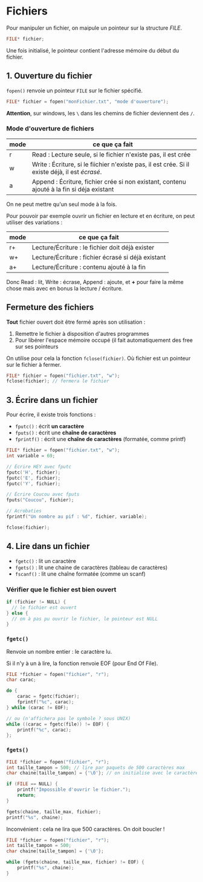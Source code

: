 Fichiers
======

Pour manipuler un fichier, on maipule un pointeur sur la structure *FILE*.

```c
FILE* fichier;
```

Une fois initialisé, le pointeur contient l'adresse mémoire du début du fichier.

## 1. Ouverture du fichier

`fopen()` renvoie un pointeur `FILE` sur le fichier spécifié.

```c
FILE* fichier = fopen("monFichier.txt", "mode d'ouverture");
```

**Attention**, sur windows, les `\` dans les chemins de fichier deviennent des `/`.

### Mode d'ouverture de fichiers
| mode | ce que ça fait |
|---|---|
| r | Read : Lecture seule, si le fichier n'existe pas, il est crée |
| w | Write : Écriture, si le fiichier n'existe pas, il est crée. Si il existe déjà, il est *écrasé*. |
| a | Append : Écriture, fichier crée si non existant, contenu ajouté à la fin si déja existant |

On ne peut mettre qu'un seul mode à la fois.

Pour pouvoir par exemple ouvrir un fichier en lecture et en écriture, on peut utiliser des variations : 

| mode | ce que ça fait |
|---|---|
| r+ | Lecture/Écriture : le fichier doit déjà exister |
| w+ | Lecture/Écriture : fichier écrasé si déjà existant |
| a+ | Lecture/Écriture : contenu ajouté à la fin |

Donc Read : lit, Write : écrase, Append : ajoute, et **+** pour faire la même chose mais avec en bonus la lecture / écriture.

## Fermeture des fichiers

**Tout** fichier ouvert doit être fermé après son utilisation :

1. Remettre le fichier à disposition d'autres programmes
2. Pour libérer l'espace mémoire occupé (il fait automatiquement des free sur ses pointeurs

On utilise pour cela la fonction `fclose(fichier)`. Où fichier est un pointeur sur le fichier à fermer.

```c
FILE* fichier = fopen("fichier.txt", "w");
fclose(fichier); // fermera le fichier
```

## 3. Écrire dans un fichier

Pour écrire, il existe trois fonctions :

-  `fputc()` : écrit **un caractère**
- `fputs()` :  écrit une **chaîne de caractères**
- `fprintf()` : écrit une **chaîne de caractères** (formatée, comme printf)

```c
FILE* fichier = fopen("fichier.txt", "w");
int variable = 69;

// Écrire HEY avec fputc
fputc('H', fichier);
fputc('E', fichier);
fputc('Y', fichier);

// Écrire Coucou avec fputs
fputs("Coucou", fichier);

// Acrobaties
fprintf("Un nombre au pif : %d", fichier, variable);

fclose(fichier);
```

## 4. Lire dans un fichier

- `fgetc()` : lit un caractère
- `fgets()` : lit une chaine de caractères (tableau de caractères)
- `fscanf()` : lit une chaîne formatée (comme un scanf)

### Vérifier que le fichier est bien ouvert
```c
if (fichier != NULL) {
  // le fichier est ouvert
} else {
  // on à pas pu ouvrir le fichier, le pointeur est NULL
}
```

### `fgetc()`
Renvoie un nombre entier : le caractère lu.

Si il n'y à un à lire, la fonction renvoie EOF (pour End Of File).

```c
FILE *fichier = fopen("fichier", "r");
char carac;

do {
	carac = fgetc(fichier);
	fprintf("%c", carac);
} while (carac != EOF);

// ou (n'affichera pas le symbole ? sous UNIX)
while ((carac = fgetc(file)) != EOF) {
    printf("%c", carac);
};
```


### `fgets()`

```c
FILE *fichier = fopen("fichier", "r");
int taille_tampon = 500; // lire par paquets de 500 caractères max
char chaine[taille_tampon] = {'\0'}; // on initialise avec le caractère nul

if (FILE == NULL) {
	printf("Impossible d'ouvrir le fichier.");
	return;
}

fgets(chaine, taille_max, fichier);
printf("%s", chaine);
```

Inconvénient : cela ne lira que 500 caractères. On doit boucler !

```c
FILE *fichier = fopen("fichier", "r");
int taille_tampon = 500;
char chaine[taille_tampon] = {'\0'};

while (fgets(chaine, taille_max, fichier) != EOF) {
    printf("%s", chaine);
}
```


